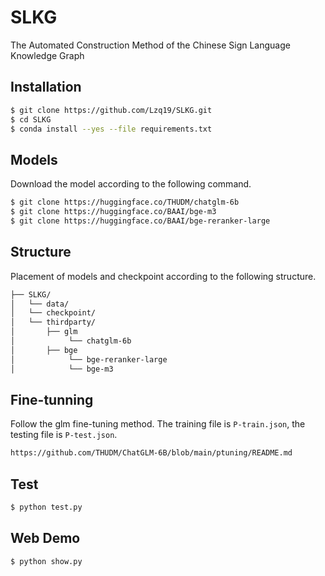 # SLKG
The Automated Construction Method of the Chinese Sign Language Knowledge Graph
## Installation
```bash
$ git clone https://github.com/Lzq19/SLKG.git
$ cd SLKG
$ conda install --yes --file requirements.txt
```
## Models
Download the model according to the following command.
```bash
$ git clone https://huggingface.co/THUDM/chatglm-6b
$ git clone https://huggingface.co/BAAI/bge-m3
$ git clone https://huggingface.co/BAAI/bge-reranker-large
```
## Structure
Placement of models and checkpoint according to the following structure.
```bash
├── SLKG/
│   └── data/
│   └── checkpoint/
│   └── thirdparty/
│       ├── glm
│            └── chatglm-6b
│       ├── bge
│            └── bge-reranker-large
│            └── bge-m3
```
## Fine-tunning
Follow the glm fine-tuning method. The training file is `P-train.json`, the testing file is `P-test.json`.
```bash
https://github.com/THUDM/ChatGLM-6B/blob/main/ptuning/README.md
```
## Test
```bash
$ python test.py
```
## Web Demo
```bash
$ python show.py
```